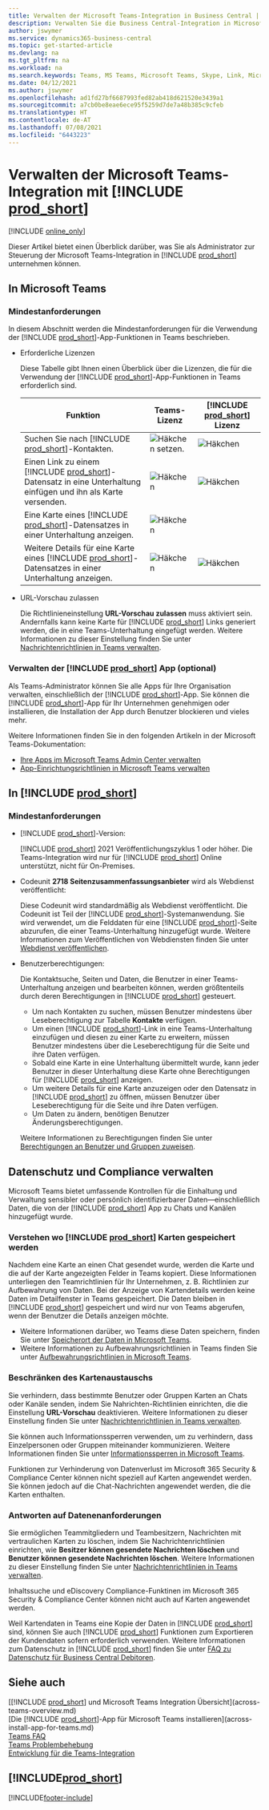 ```yaml
---
title: Verwalten der Microsoft Teams-Integration in Business Central | Microsoft Docs
description: Verwalten Sie die Business Central-Integration in Microsoft Teams.
author: jswymer
ms.service: dynamics365-business-central
ms.topic: get-started-article
ms.devlang: na
ms.tgt_pltfrm: na
ms.workload: na
ms.search.keywords: Teams, MS Teams, Microsoft Teams, Skype, Link, Microsoft 365, collaborate, collaboration, teamwork
ms.date: 04/12/2021
ms.author: jswymer
ms.openlocfilehash: ad1fd27bf6687993fed82ab418d621520e3439a1
ms.sourcegitcommit: a7cb0be8eae6ece95f5259d7de7a48b385c9cfeb
ms.translationtype: HT
ms.contentlocale: de-AT
ms.lasthandoff: 07/08/2021
ms.locfileid: "6443223"
---
```

# <a name="managing-microsoft-teams-integration-with-prod_short"></a>Verwalten der Microsoft Teams-Integration mit [!INCLUDE [prod_short](includes/prod_short.md)]

[!INCLUDE [online_only](includes/online_only.md)]

Dieser Artikel bietet einen Überblick darüber, was Sie als Administrator zur Steuerung der Microsoft Teams-Integration in [!INCLUDE [prod_short](includes/prod_short.md)] unternehmen können.

## <a name="in-microsoft-teams"></a>In Microsoft Teams

### <a name="minimum-requirements"></a>Mindestanforderungen

In diesem Abschnitt werden die Mindestanforderungen für die Verwendung der [!INCLUDE [prod_short](includes/prod_short.md)]-App-Funktionen in Teams beschrieben.

- Erforderliche Lizenzen

    Diese Tabelle gibt Ihnen einen Überblick über die Lizenzen, die für die Verwendung der [!INCLUDE [prod_short](includes/prod_short.md)]-App-Funktionen in Teams erforderlich sind.

    |Funktion|Teams-Lizenz|[!INCLUDE [prod_short](includes/prod_short.md)] Lizenz|
    |----|---|---|
    |Suchen Sie nach [!INCLUDE [prod_short](includes/prod_short.md)]-Kontakten.|![Häkchen setzen.](media/check.png "Aktivieren")|![Häkchen](media/check.png "Aktivieren")|
    |Einen Link zu einem [!INCLUDE [prod_short](includes/prod_short.md)]-Datensatz in eine Unterhaltung einfügen und ihn als Karte versenden.|![Häkchen](media/check.png "Aktivieren")|![Häkchen](media/check.png "Aktivieren")|
    |Eine Karte eines [!INCLUDE [prod_short](includes/prod_short.md)]-Datensatzes in einer Unterhaltung anzeigen.|![Häkchen](media/check.png "Aktivieren")||
    |Weitere Details für eine Karte eines [!INCLUDE [prod_short](includes/prod_short.md)]-Datensatzes in einer Unterhaltung anzeigen.|![Häkchen](media/check.png "Aktivieren")|![Häkchen](media/check.png "Aktivieren")|

- URL-Vorschau zulassen

    Die Richtlinieneinstellung **URL-Vorschau zulassen** muss aktiviert sein. Andernfalls kann keine Karte für [!INCLUDE [prod_short](includes/prod_short.md)] Links generiert werden, die in eine Teams-Unterhaltung eingefügt werden. Weitere Informationen zu dieser Einstellung finden Sie unter [Nachrichtenrichtlinien in Teams verwalten](/microsoftteams/messaging-policies-in-teams).

### <a name="managing-the-prod_short-app-optional"></a>Verwalten der [!INCLUDE [prod_short](includes/prod_short.md)] App (optional)

Als Teams-Administrator können Sie alle Apps für Ihre Organisation verwalten, einschließlich der [!INCLUDE [prod_short](includes/prod_short.md)]-App. Sie können die [!INCLUDE [prod_short](includes/prod_short.md)]-App für Ihr Unternehmen genehmigen oder installieren, die Installation der App durch Benutzer blockieren und vieles mehr.

Weitere Informationen finden Sie in den folgenden Artikeln in der Microsoft Teams-Dokumentation:

- [Ihre Apps im Microsoft Teams Admin Center verwalten](/MicrosoftTeams/manage-apps)
- [App-Einrichtungsrichtlinien in Microsoft Teams verwalten](/microsoftteams/teams-app-setup-policies)

## <a name="in-prod_short"></a>In [!INCLUDE [prod_short](includes/prod_short.md)]

### <a name="minimum-requirements"></a>Mindestanforderungen

- [!INCLUDE [prod_short](includes/prod_short.md)]-Version:

    [!INCLUDE [prod_short](includes/prod_short.md)] 2021 Veröffentlichungszyklus 1 oder höher. Die Teams-Integration wird nur für [!INCLUDE [prod_short](includes/prod_short.md)] Online unterstützt, nicht für On-Premises.

- Codeunit **2718 Seitenzusammenfassungsanbieter** wird als Webdienst veröffentlicht:

    Diese Codeunit wird standardmäßig als Webdienst veröffentlicht. Die Codeunit ist Teil der [!INCLUDE [prod_short](includes/prod_short.md)]-Systemanwendung. Sie wird verwendet, um die Felddaten für eine [!INCLUDE [prod_short](includes/prod_short.md)]-Seite abzurufen, die einer Teams-Unterhaltung hinzugefügt wurde. Weitere Informationen zum Veröffentlichen von Webdiensten finden Sie unter [Webdienst veröffentlichen](across-how-publish-web-service.md).

- <a name="permissions"></a>Benutzerberechtigungen:

    Die Kontaktsuche, Seiten und Daten, die Benutzer in einer Teams-Unterhaltung anzeigen und bearbeiten können, werden größtenteils durch deren Berechtigungen in [!INCLUDE [prod_short](includes/prod_short.md)] gesteuert.
    
    - Um nach Kontakten zu suchen, müssen Benutzer mindestens über Leseberechtigung zur Tabelle **Kontakte** verfügen. 
    - Um einen [!INCLUDE [prod_short](includes/prod_short.md)]-Link in eine Teams-Unterhaltung einzufügen und diesen zu einer Karte zu erweitern, müssen Benutzer mindestens über die Leseberechtigung für die Seite und ihre Daten verfügen.
    - Sobald eine Karte in eine Unterhaltung übermittelt wurde, kann jeder Benutzer in dieser Unterhaltung diese Karte ohne Berechtigungen für [!INCLUDE [prod_short](includes/prod_short.md)] anzeigen.
    - Um weitere Details für eine Karte anzuzeigen oder den Datensatz in [!INCLUDE [prod_short](includes/prod_short.md)] zu öffnen, müssen Benutzer über Leseberechtigung für die Seite und ihre Daten verfügen.
    - Um Daten zu ändern, benötigen Benutzer Änderungsberechtigungen.
    
    Weitere Informationen zu Berechtigungen finden Sie unter [Berechtigungen an Benutzer und Gruppen zuweisen](ui-define-granular-permissions.md).

## <a name="managing-privacy-and-compliance"></a>Datenschutz und Compliance verwalten 

Microsoft Teams bietet umfassende Kontrollen für die Einhaltung und Verwaltung sensibler oder persönlich identifizierbarer Daten&mdash;einschließlich Daten, die von der [!INCLUDE [prod_short](includes/prod_short.md)] App zu Chats und Kanälen hinzugefügt wurde.

### <a name="understanding-where-prod_short-cards-are-stored"></a>Verstehen wo [!INCLUDE [prod_short](includes/prod_short.md)] Karten gespeichert werden 

Nachdem eine Karte an einen Chat gesendet wurde, werden die Karte und die auf der Karte angezeigten Felder in Teams kopiert. Diese Informationen unterliegen den Teamrichtlinien für Ihr Unternehmen, z. B. Richtlinien zur Aufbewahrung von Daten. Bei der Anzeige von Kartendetails werden keine Daten im Detailfenster in Teams gespeichert. Die Daten bleiben in [!INCLUDE [prod_short](includes/prod_short.md)] gespeichert und wird nur von Teams abgerufen, wenn der Benutzer die Details anzeigen möchte. 

- Weitere Informationen darüber, wo Teams diese Daten speichern, finden Sie unter [Speicherort der Daten in Microsoft Teams](/microsoftteams/location-of-data-in-teams).
- Weitere Informationen zu Aufbewahrungsrichtlinien in Teams finden Sie unter [Aufbewahrungsrichtlinien in Microsoft Teams](/microsoftteams/retention-policies).

### <a name="restricting-sharing-of-cards"></a>Beschränken des Kartenaustauschs 

Sie verhindern, dass bestimmte Benutzer oder Gruppen Karten an Chats oder Kanäle senden, indem Sie Nahrichten-Richtlinien einrichten, die die Einstellung **URL-Vorschau** deaktivieren. Weitere Informationen zu dieser Einstellung finden Sie unter [Nachrichtenrichtlinien in Teams verwalten](/microsoftteams/messaging-policies-in-teams). 

Sie können auch Informationssperren verwenden, um zu verhindern, dass Einzelpersonen oder Gruppen miteinander kommunizieren. Weitere Informationen finden Sie unter [Informationssperren in Microsoft Teams](/microsoftteams/information-barriers-in-teams).

Funktionen zur Verhinderung von Datenverlust im Microsoft 365 Security & Compliance Center können nicht speziell auf Karten angewendet werden. Sie können jedoch auf die Chat-Nachrichten angewendet werden, die die Karten enthalten. <!-- To track upcoming advanced features that include enabling DLP for cards, see [https://www.microsoft.com/en-us/microsoft-365/roadmap?featureid=67093](https://www.microsoft.com/en-us/microsoft-365/roadmap?featureid=67093).-->

### <a name="responding-to-data-requests"></a>Antworten auf Datenenanforderungen

Sie ermöglichen Teammitgliedern und Teambesitzern, Nachrichten mit vertraulichen Karten zu löschen, indem Sie Nachrichtenrichtlinien einrichten, wie **Besitzer können gesendete Nachrichten löschen** und **Benutzer können gesendete Nachrichten löschen**. Weitere Informationen zu dieser Einstellung finden Sie unter [Nachrichtenrichtlinien in Teams verwalten](/microsoftteams/messaging-policies-in-teams).

Inhaltssuche und eDiscovery Compliance-Funktinen im Microsoft 365 Security & Compliance Center können nicht auch auf Karten angewendet werden.

Weil Kartendaten in Teams eine Kopie der Daten in [!INCLUDE [prod_short](includes/prod_short.md)] sind, können Sie auch [!INCLUDE [prod_short](includes/prod_short.md)] Funktionen zum Exportieren der Kundendaten sofern erforderlich verwenden. Weitere Informationen zum Datenschutz in [!INCLUDE [prod_short](includes/prod_short.md)] finden Sie unter [FAQ zu Datenschutz für Business Central Debitoren](/dynamics365/business-central/dev-itpro/security/privacyfaq).

## <a name="see-also"></a>Siehe auch
[[!INCLUDE [prod_short](includes/prod_short.md)] und Microsoft Teams Integration Übersicht](across-teams-overview.md)  
[Die [!INCLUDE [prod_short](includes/prod_short.md)]-App für Microsoft Teams installieren](across-install-app-for-teams.md)  
[Teams FAQ](teams-faq.md)  
[Teams Problembehebung](admin-teams-troubleshooting.md)  
[Entwicklung für die Teams-Integration](/dynamics365/business-central/dev-itpro/developer/devenv-develop-for-teams)  

## [!INCLUDE[prod_short](includes/free_trial_md.md)]  


[!INCLUDE[footer-include](includes/footer-banner.md)]